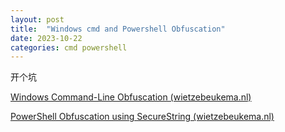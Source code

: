 ```yaml
---
layout: post
title:  "Windows cmd and Powershell Obfuscation"
date: 2023-10-22
categories: cmd powershell
---
```






开个坑

[Windows Command-Line Obfuscation (wietzebeukema.nl)](https://www.wietzebeukema.nl/blog/windows-command-line-obfuscation)



[PowerShell Obfuscation using SecureString (wietzebeukema.nl)](https://www.wietzebeukema.nl/blog/powershell-obfuscation-using-securestring)
